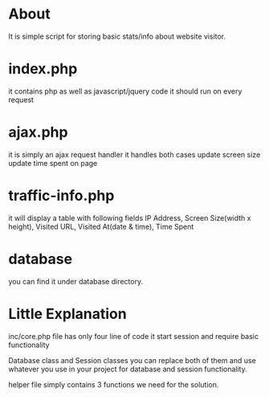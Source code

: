 # About

It is simple script for storing basic stats/info about website visitor.

# index.php

it contains php as well as javascript/jquery code
it should run on every request

# ajax.php

it is simply an ajax request handler
it handles both cases
update screen size
update time spent on page

# traffic-info.php

it will display a table with following fields
IP Address, Screen Size(width x height), Visited URL, Visited At(date & time), Time Spent

# database

you can find it under database directory.

# Little Explanation

inc/core.php file has only four line of code
it start session and require basic functionality

Database class and Session classes you can replace both of them and use whatever you use in your project for database and session functionality.

helper file simply contains 3 functions we need for the solution.
